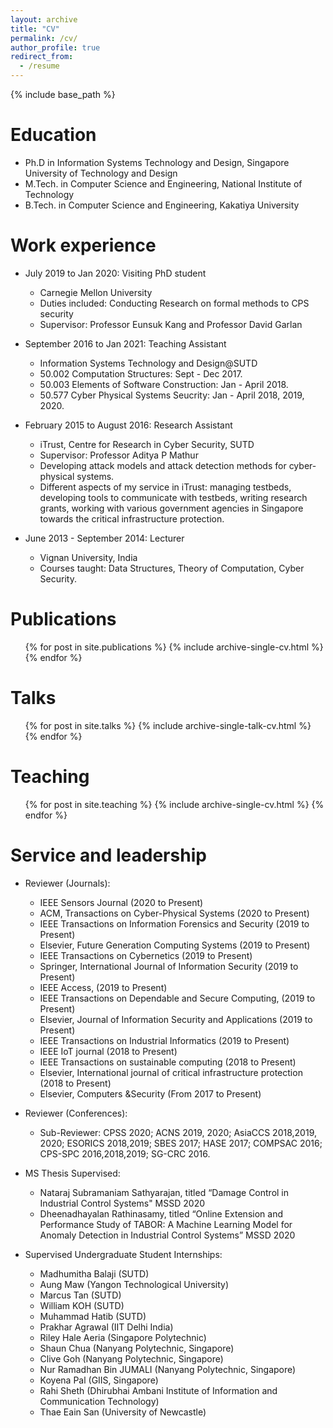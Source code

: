 ```yaml
---
layout: archive
title: "CV"
permalink: /cv/
author_profile: true
redirect_from:
  - /resume
---
```


{% include base_path %}

Education
======
* Ph.D in Information Systems Technology and Design, Singapore University of Technology and Design
* M.Tech. in Computer Science and Engineering, National Institute of Technology
* B.Tech. in Computer Science and Engineering, Kakatiya University


Work experience
======
* July 2019 to Jan 2020: Visiting PhD student 
  * Carnegie Mellon University
  * Duties included: Conducting Research on formal methods to CPS security
  * Supervisor: Professor Eunsuk Kang and Professor David Garlan

*  September 2016 to Jan 2021: Teaching Assistant 
    * Information Systems Technology and Design@SUTD
    * 50.002 Computation Structures: Sept - Dec 2017.
    * 50.003 Elements of Software Construction: Jan - April 2018.
    * 50.577 Cyber Physical Systems Seucrity: Jan - April 2018, 2019, 2020.

* February 2015 to August 2016: Research Assistant
    * iTrust, Centre for Research in Cyber Security, SUTD
    * Supervisor: Professor Aditya P Mathur
    * Developing attack models and attack detection methods for cyber-physical systems.
    * Different aspects of my service in iTrust: managing testbeds, developing tools to
communicate with testbeds, writing research grants, working with various government
agencies in Singapore towards the critical infrastructure protection.

* June 2013 - September 2014: Lecturer
    * Vignan University, India
    * Courses taught: Data Structures, Theory of Computation, Cyber Security. 

  
<!--   
Skills
======
* Skill 1
* Skill 2
  * Sub-skill 2.1
  * Sub-skill 2.2
  * Sub-skill 2.3
* Skill 3 -->

Publications
======
  <ul>{% for post in site.publications %}
    {% include archive-single-cv.html %}
  {% endfor %}</ul>
  
Talks
======
  <ul>{% for post in site.talks %}
    {% include archive-single-talk-cv.html %}
  {% endfor %}</ul>
  
Teaching
======
  <ul>{% for post in site.teaching %}
    {% include archive-single-cv.html %}
  {% endfor %}</ul>


  
Service and leadership
======
* Reviewer (Journals):
  *  IEEE Sensors Journal (2020 to Present)
  *  ACM, Transactions on Cyber-Physical Systems (2020 to Present)
  *  IEEE Transactions on Information Forensics and Security (2019 to Present)
  *  Elsevier, Future Generation Computing Systems (2019 to Present)
  *  IEEE Transactions on Cybernetics (2019 to Present)
  *  Springer, International Journal of Information Security (2019 to Present)
  *  IEEE Access, (2019 to Present)
  *  IEEE Transactions on Dependable and Secure Computing, (2019 to Present)
  *  Elsevier, Journal of Information Security and Applications (2019 to Present)
  *  IEEE Transactions on Industrial Informatics (2019 to Present)
  *  IEEE IoT journal (2018 to Present)
  *  IEEE Transactions on sustainable computing (2018 to Present)
  *  Elsevier, International journal of critical infrastructure protection (2018 to Present)
  *  Elsevier, Computers &Security (From 2017 to Present)

* Reviewer (Conferences):

  * Sub-Reviewer: CPSS 2020; ACNS 2019, 2020; AsiaCCS 2018,2019, 2020; ESORICS 2018,2019;
SBES 2017; HASE 2017; COMPSAC 2016; CPS-SPC 2016,2018,2019; SG-CRC 2016.

* MS Thesis Supervised:
  * Nataraj Subramaniam Sathyarajan, titled “Damage Control in Industrial Control Systems" MSSD 2020
  * Dheenadhayalan Rathinasamy, titled “Online Extension and Performance Study of TABOR: A Machine Learning Model for Anomaly Detection in Industrial Control Systems” MSSD 2020
 

* Supervised Undergraduate Student Internships:
  * Madhumitha Balaji (SUTD)
  * Aung Maw (Yangon Technological University)
  * Marcus Tan (SUTD)
  * William KOH (SUTD)
  * Muhammad Hatib (SUTD)
  * Prakhar Agrawal (IIT Delhi India)
  * Riley Hale Aeria (Singapore Polytechnic)
  * Shaun Chua (Nanyang Polytechnic, Singapore)
  * Clive Goh (Nanyang Polytechnic, Singapore)
  * Nur Ramadhan Bin JUMALI (Nanyang Polytechnic, Singapore)
  * Koyena Pal (GIIS, Singapore)
  * Rahi Sheth (Dhirubhai Ambani Institute of Information and Communication Technology)
  * Thae Eain San (University of Newcastle)
